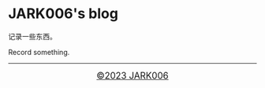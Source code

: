 # JARK006's blog

记录一些东西。

Record something.

---
<center><a href="https://github.com/jark006" style="font-size:18px;">©2023 JARK006</a></center>